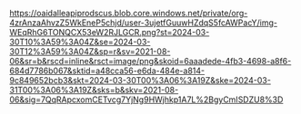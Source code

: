 https://oaidalleapiprodscus.blob.core.windows.net/private/org-4zrAnzaAhvzZ5WkEneP5chjd/user-3ujetfGuuwHZdqS5fcAWPacY/img-WEqRhG6TONQCX53eW2RJLGCR.png?st=2024-03-30T10%3A59%3A04Z&se=2024-03-30T12%3A59%3A04Z&sp=r&sv=2021-08-06&sr=b&rscd=inline&rsct=image/png&skoid=6aaadede-4fb3-4698-a8f6-684d7786b067&sktid=a48cca56-e6da-484e-a814-9c849652bcb3&skt=2024-03-30T00%3A06%3A19Z&ske=2024-03-31T00%3A06%3A19Z&sks=b&skv=2021-08-06&sig=7QqRApcxomCETvcg7YjNg9HWjhkp1A7L%2BgyCmISDZU8%3D